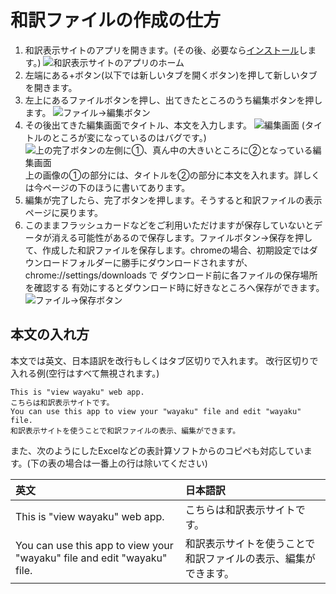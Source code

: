 # 和訳ファイルの作成の仕方
1. 和訳表示サイトのアプリを開きます。(その後、必要なら[インストール](../install/)します。)
![和訳表示サイトのアプリのホーム](../../img/wayaku-app-home.webp)
2. 左端にある+ボタン(以下では新しいタブを開くボタン)を押して新しいタブを開きます。
3. 左上にあるファイルボタンを押し、出てきたところのうち編集ボタンを押します。
![ファイル→編集ボタン](../../img/creat-new-file-button.webp)
4. その後出てきた編集画面でタイトル、本文を入力します。
![編集画面](../../img/creat-new-file-menu.webp)
(タイトルのところが変になっているのはバグです。)
![上の完了ボタンの左側に①、真ん中の大きいところに②となっている編集画面](../../img/expressin-edit-file-menu.webp)
上の画像の①の部分には、タイトルを②の部分に本文を入れます。詳しくは今ページの下のほうに書いてあります。
5. 編集が完了したら、完了ボタンを押します。そうすると和訳ファイルの表示ページに戻ります。
6. このままフラッシュカードなどをご利用いただけますが保存していないとデータが消える可能性があるので保存します。ファイルボタン→保存を押して、作成した和訳ファイルを保存します。chromeの場合、初期設定ではダウンロードフォルダーに勝手にダウンロードされますが、 chrome://settings/downloads で ダウンロード前に各ファイルの保存場所を確認する 有効にするとダウンロード時に好きなところへ保存ができます。
![ファイル→保存ボタン](../../img/save-button.webp)
## 本文の入れ方
本文では英文、日本語訳を改行もしくはタブ区切りで入れます。
改行区切りで入れる例(空行はすべて無視されます。)

```
This is "view wayaku" web app.
こちらは和訳表示サイトです。
You can use this app to view your "wayaku" file and edit "wayaku" file.
和訳表示サイトを使うことで和訳ファイルの表示、編集ができます。
```

また、次のようにしたExcelなどの表計算ソフトからのコピペも対応しています。(下の表の場合は一番上の行は除いてください)

|英文|日本語訳|
|:--|:--|
|This is "view wayaku" web app.|こちらは和訳表示サイトです。|
|You can use this app to view your "wayaku" file and edit "wayaku" file.|和訳表示サイトを使うことで和訳ファイルの表示、編集ができます。|
